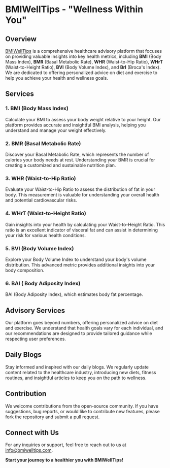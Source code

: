 # BMIWellTips - "Wellness Within You"
## Overview

[BMIWellTips](‎https://lokkeshhhhh.github.io/BMIWellTips/) is a comprehensive healthcare advisory platform that focuses on providing valuable insights into key health metrics, including **BMI** (Body Mass Index), **BMR** (Basal Metabolic Rate), **WHR** (Waist-to-Hip Ratio), **WHrT** (Waist-to-Height Ratio), **BVI** (Body Volume Index), and **BrI** (Broca's Index). We are dedicated to offering personalized advice on diet and exercise to help you achieve your health and wellness goals.

## Services

### 1. BMI (Body Mass Index)
Calculate your BMI to assess your body weight relative to your height. Our platform provides accurate and insightful BMI analysis, helping you understand and manage your weight effectively.

### 2. BMR (Basal Metabolic Rate)
Discover your Basal Metabolic Rate, which represents the number of calories your body needs at rest. Understanding your BMR is crucial for creating a customized and sustainable nutrition plan.

### 3. WHR (Waist-to-Hip Ratio)
Evaluate your Waist-to-Hip Ratio to assess the distribution of fat in your body. This measurement is valuable for understanding your overall health and potential cardiovascular risks.

### 4. WHrT (Waist-to-Height Ratio)
Gain insights into your health by calculating your Waist-to-Height Ratio. This ratio is an excellent indicator of visceral fat and can assist in determining your risk for various health conditions.

### 5. BVI (Body Volume Index)
Explore your Body Volume Index to understand your body's volume distribution. This advanced metric provides additional insights into your body composition.

### 6. BAI ( Body Adiposity Index)
BAI (Body Adiposity Index), which estimates body fat percentage.

## Advisory Services

Our platform goes beyond numbers, offering personalized advice on diet and exercise. We understand that health goals vary for each individual, and our recommendations are designed to provide tailored guidance while respecting user preferences.

## Daily Blogs

Stay informed and inspired with our daily blogs. We regularly update content related to the healthcare industry, introducing new diets, fitness routines, and insightful articles to keep you on the path to wellness.

## Contribution

We welcome contributions from the open-source community. If you have suggestions, bug reports, or would like to contribute new features, please fork the repository and submit a pull request.

## Connect with Us

For any inquiries or support, feel free to reach out to us at [info@bmiwelltips.com](mailto:bmiwelltips@gmail.com).

**Start your journey to a healthier you with BMIWellTips!**
